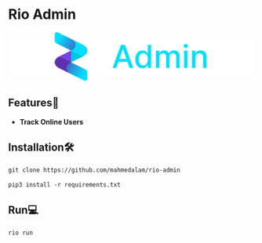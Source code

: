 # Rio Admin

![Admin Logo](logo.svg)

## Features🧩

- **Track Online Users**

## Installation🛠️

```shell
git clone https://github.com/mahmedalam/rio-admin
```

```shell
pip3 install -r requirements.txt
```

## Run💻

```shell
rio run
```